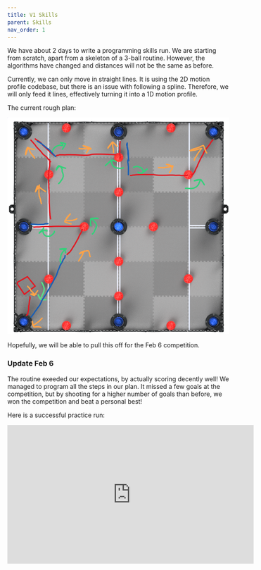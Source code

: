 ```yaml
---
title: V1 Skills
parent: Skills
nav_order: 1
---
```


We have about 2 days to write a programming skills run. We are starting from scratch, apart from a skeleton of a 3-ball routine. However, the algorithms have changed and distances will not be the same as before.

Currently, we can only move in straight lines. It is using the 2D motion profile codebase, but there is an issue with following a spline. Therefore, we will only feed it lines, effectively turning it into a 1D motion profile.

The current rough plan:

![](images/skills-v1.png)

Hopefully, we will be able to pull this off for the Feb 6 competition.

### Update Feb 6

The routine exeeded our expectations, by actually scoring decently well! We managed to program all the steps in our plan. It missed a few goals at the competition, but by shooting for a higher number of goals than before, we won the competition and beat a personal best!

Here is a successful practice run:

<iframe width="560" height="315" src="https://www.youtube-nocookie.com/embed/Sm_SCR62IUE" title="YouTube video player" frameborder="0" allow="accelerometer; autoplay; clipboard-write; encrypted-media; gyroscope; picture-in-picture" allowfullscreen></iframe>

